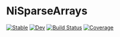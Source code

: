 # NiSparseArrays

[![Stable](https://img.shields.io/badge/docs-stable-blue.svg)](https://jieli-matrix.github.io/NiSparseArrays.jl/stable)
[![Dev](https://img.shields.io/badge/docs-dev-blue.svg)](https://jieli-matrix.github.io/NiSparseArrays.jl/dev)
[![Build Status](https://github.com/jieli-matrix/NiSparseArrays.jl/workflows/CI/badge.svg)](https://github.com/jieli-matrix/NiSparseArrays.jl/actions)
[![Coverage](https://codecov.io/gh/jieli-matrix/NiSparseArrays.jl/branch/master/graph/badge.svg)](https://codecov.io/gh/jieli-matrix/NiSparseArrays.jl)
